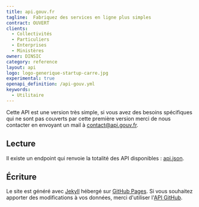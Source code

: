 ```yaml
---
title: api.gouv.fr
tagline:  Fabriquez des services en ligne plus simples
contract: OUVERT
clients:
  - Collectivités
  - Particuliers
  - Enterprises
  - Ministères
owner: DINSIC
category: reference
layout: api
logo: logo-generique-startup-carre.jpg
experimental: true
openapi_definition: /api-gouv.yml
keywords:
  - Utilitaire
---
```


Cette API est une version très simple, si vous avez des besoins spécifiques qui ne sont pas couverts par cette première version merci de nous contacter en envoyant un mail à [contact@api.gouv.fr](mailto:contact@api.gouv.fr).

## Lecture

Il existe un endpoint qui renvoie la totalité des API disponibles : [api.json](/api/v1/api.json).

## Écriture
Le site est généré avec [Jekyll](http://jekyllrb.com/) hébergé sur [GitHub Pages](https://pages.github.com). Si vous souhaitez apporter des modifications à vos données, merci d'utiliser l'[API GitHub](https://developer.github.com/v3).
